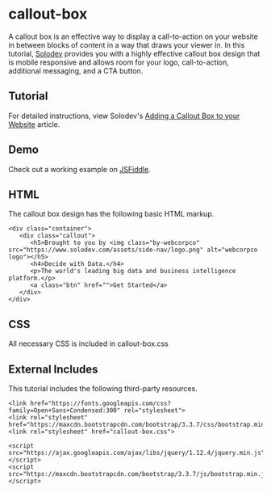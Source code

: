 # callout-box
A callout box is an effective way to display a call-to-action on your website in between blocks of content in a way that draws your viewer in. In this tutorial, [Solodev](https://www.solodev.com/) provides you with a highly effective callout box design that is mobile responsive and allows room for your logo, call-to-action, additional messaging, and a CTA button.

## Tutorial

For detailed instructions, view Solodev's [Adding a Callout Box to your Website](https://www.solodev.com/blog/web-design/adding-a-callout-box-to-your-website.stml) article.

## Demo

Check out a working example on [JSFiddle](https://jsfiddle.net/solodev/ctb4urjx/).

## HTML

The callout box design has the following basic HTML markup.

```
<div class="container">
   <div class="callout">
      <h5>Brought to you by <img class="by-webcorpco" src="https://www.solodev.com/assets/side-nav/logo.png" alt="webcorpco logo"></h5>
      <h4>Decide with Data.</h4>
      <p>The world's leading big data and business intelligence platform.</p>
      <a class="btn" href="">Get Started</a>
   </div>
</div>

```
## CSS

All necessary CSS is included in callout-box.css

## External Includes

This tutorial includes the following third-party resources.

```
<link href="https://fonts.googleapis.com/css?family=Open+Sans+Condensed:300" rel="stylesheet">
<link rel="stylesheet" href="https://maxcdn.bootstrapcdn.com/bootstrap/3.3.7/css/bootstrap.min.css">
<link rel="stylesheet" href="callout-box.css">

<script src="https://ajax.googleapis.com/ajax/libs/jquery/1.12.4/jquery.min.js"></script>
<script src="https://maxcdn.bootstrapcdn.com/bootstrap/3.3.7/js/bootstrap.min.js"></script>
```
